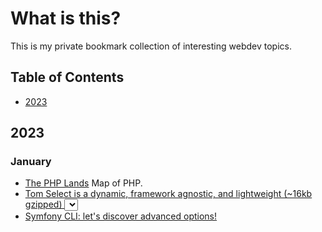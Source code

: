 # What is this?

This is my private bookmark collection of interesting webdev topics. 

## Table of Contents

  * [2023](#2023)

## 2023

### January

- [The PHP Lands](https://lands.php.earth/) Map of PHP.
- [Tom Select is a dynamic, framework agnostic, and lightweight (~16kb gzipped) <select> UI control.](https://tom-select.js.org/) 
- [Symfony CLI: let's discover advanced options!](https://jmsche.fr/en/blog/symfony-cli-lets-discover-advanced-options)
